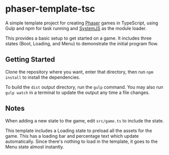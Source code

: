 # phaser-template-tsc

A simple template project for creating [Phaser](http://phaser.io) games in TypeScript, using Gulp and npm for task running and [SystemJS](https://github.com/systemjs/systemjs) as the module loader.

This provides a basic setup to get started on a game. It includes three states (Boot, Loading, and Menu) to demonstrate the initial program flow.

## Getting Started

Clone the repository where you want, enter that directory, then run `npm install` to install the dependencies.

To build the `dist` output directory, run the `gulp` command. You may also run `gulp watch` in a terminal to update the output any time a file changes.

## Notes

When adding a new state to the game, edit `src/game.ts` to include the state.

This template includes a Loading state to preload all the assets for the game. This has a loading bar and percentage text which update automatically. Since there's nothing to load in the template, it goes to the Menu state almost instantly.
